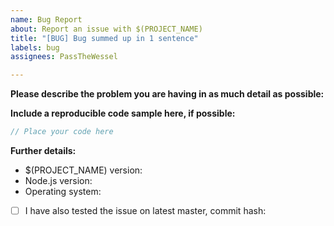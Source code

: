 ```yaml
---
name: Bug Report
about: Report an issue with $(PROJECT_NAME)
title: "[BUG] Bug summed up in 1 sentence"
labels: bug
assignees: PassTheWessel

---
```


**Please describe the problem you are having in as much detail as possible:**


**Include a reproducible code sample here, if possible:**
```js
// Place your code here
```

**Further details:**
- $(PROJECT_NAME) version:
- Node.js version:
- Operating system:

<!--
If this applies to you, please check the respective checkbox: [ ] becomes [x].
-->

- [ ] I have also tested the issue on latest master, commit hash:
